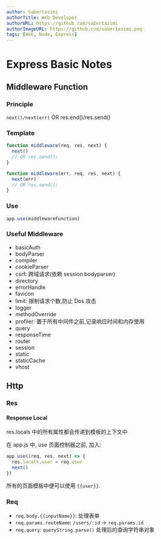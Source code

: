 ```yaml
---
author: Sabertazimi
authorTitle: Web Developer
authorURL: https://github.com/sabertazimi
authorImageURL: https://github.com/sabertazimi.png
tags: [Web, Node, Express]
---
```


# Express Basic Notes

## Middleware Function

### Principle

`next()/next(err)` OR res.end()/res.send()

### Template

```ts
function middleware(req, res, next) {
  next()
  // OR res.send();
}
```

```ts
function middleware(err, req, res, next) {
  next(err)
  // OR res.send();
}
```

### Use

```ts
app.use(middlewareFunction)
```

### Useful Middleware

- basicAuth
- bodyParser
- compiler
- cookieParser
- csrf: 跨域请求(依赖 session bodyparser)
- directory
- errorHandle
- favicon
- limit: 限制请求个数,防止 Dos 攻击
- logger
- methodOverride
- profiler: 置于所有中间件之前,记录响应时间和内存使用
- query
- responseTime
- router
- session
- static
- staticCache
- vhost

## Http

### Res

#### Response Local

res.locals 中的所有属性都会传递到模板的上下文中

在 app.js 中, use 页面控制器之前, 加入:

```ts
app.use((req, res, next) => {
  res.locals.user = req.user
  next()
})
```

所有的页面模板中便可以使用 `{{user}}`.

### Req

- `req.body.{{inputName}}`: 处理表单
- `req.params.routeName`: `/users/:id` -> `req.params.id`
- `req.query`: `queryString.parse()` 处理后的查询字符串对象
